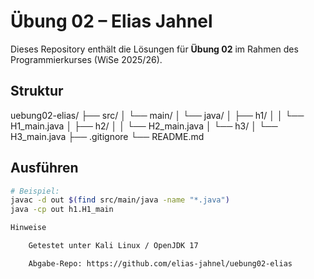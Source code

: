 # Übung 02 – Elias Jahnel

Dieses Repository enthält die Lösungen für **Übung 02** im Rahmen des Programmierkurses (WiSe 2025/26).

## Struktur

uebung02-elias/
├── src/
│ └── main/
│ └── java/
│ ├── h1/
│ │ └── H1_main.java
│ ├── h2/
│ │ └── H2_main.java
│ └── h3/
│ └── H3_main.java
├── .gitignore
└── README.md


## Ausführen
```bash
# Beispiel:
javac -d out $(find src/main/java -name "*.java")
java -cp out h1.H1_main

Hinweise

    Getestet unter Kali Linux / OpenJDK 17

    Abgabe-Repo: https://github.com/elias-jahnel/uebung02-elias



